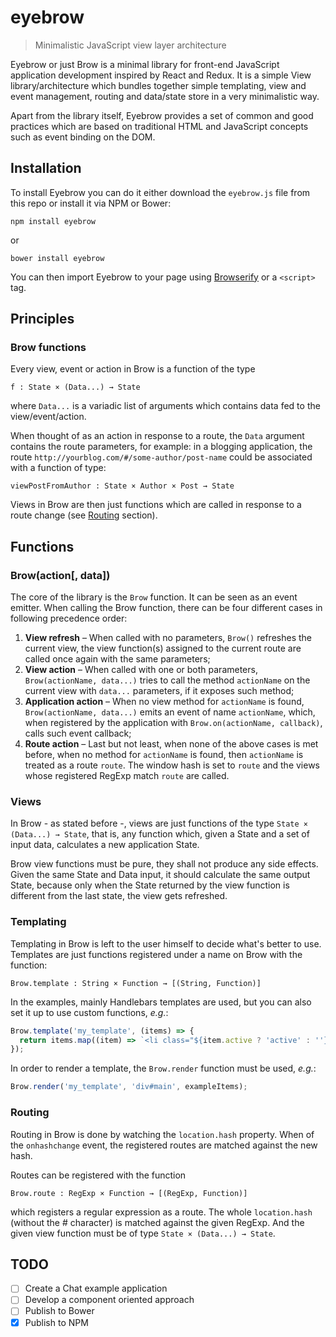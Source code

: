 # eyebrow
> Minimalistic JavaScript view layer architecture

Eyebrow or just Brow is a minimal library for front-end JavaScript application development inspired by React and Redux. It is a simple View library/architecture which bundles together simple templating, view and event management, routing and data/state store in a very minimalistic way.

Apart from the library itself, Eyebrow provides a set of common and good practices which are based on traditional HTML and JavaScript concepts such as event binding on the DOM.

## Installation
To install Eyebrow you can do it either download the `eyebrow.js` file from this repo or install it via NPM or Bower:
```
npm install eyebrow
```
or
```
bower install eyebrow
```
You can then import Eyebrow to your page using [Browserify](https://www.npmjs.com/package/browserify) or a `<script>` tag.

## Principles
### Brow functions
Every view, event or action in Brow is a function of the type
```
f : State × (Data...) → State
```
where `Data...` is a variadic list of arguments which contains data fed to the view/event/action.

When thought of as an action in response to a route, the `Data` argument contains the route parameters, for example: in a blogging application, the route `http://yourblog.com/#/some-author/post-name` could be associated with a function of type:
```
viewPostFromAuthor : State × Author × Post → State
```

Views in Brow are then just functions which are called in response to a route change (see [Routing](#routing) section).

## Functions
### Brow(action[, data])
The core of the library is the `Brow` function. It can be seen as an event emitter. When calling the Brow function, there can be four different cases in following precedence order:

1. **View refresh** – When called with no parameters, `Brow()` refreshes the current view, the view function(s) assigned to the current route are called once again with the same parameters;
2. **View action** – When called with one or both parameters, `Brow(actionName, data...)` tries to call the method `actionName` on the current view with `data...` parameters, if it exposes such method;
3. **Application action** – When no view method for `actionName` is found, `Brow(actionName, data...)` emits an event of name `actionName`, which, when registered by the application with `Brow.on(actionName, callback)`, calls such event callback;
4. **Route action** – Last but not least, when none of the above cases is met before, when no method for `actionName` is found, then `actionName` is treated as a route `route`. The window hash is set to `route` and the views whose registered RegExp match `route` are called.

### Views
In Brow - as stated before -, views are just functions of the type `State × (Data...) → State`, that is, any function which, given a State and a set of input data, calculates a new application State.

Brow view functions must be pure, they shall not produce any side effects. Given the same State and Data input, it should calculate the same output State, because only when the State returned by the view function is different from the last state, the view gets refreshed.

### Templating
Templating in Brow is left to the user himself to decide what's better to use. Templates are just functions registered under a name on Brow with the function:
```
Brow.template : String × Function → [(String, Function)]
```

In the examples, mainly Handlebars templates are used, but you can also set it up to use custom functions, *e.g.*:
```javascript
Brow.template('my_template', (items) => {
  return items.map((item) => `<li class="${item.active ? 'active' : ''}">${item.name}</li>`);
});
```

In order to render a template, the `Brow.render` function must be used, *e.g.*:
```javascript
Brow.render('my_template', 'div#main', exampleItems);
```

### Routing
Routing in Brow is done by watching the `location.hash` property. When of the `onhashchange` event, the registered routes are matched against the new hash.

Routes can be registered with the function
```
Brow.route : RegExp × Function → [(RegExp, Function)]
```
which registers a regular expression as a route. The whole `location.hash` (without the # character) is matched against the given RegExp. And the given view function must be of type `State × (Data...) → State`.

## TODO
- [ ] Create a Chat example application
- [ ] Develop a component oriented approach
- [ ] Publish to Bower
- [x] Publish to NPM
